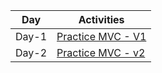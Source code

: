 | Day | Activities |
|------|-----------|
| Day-1 | [Practice MVC - V1](https://github.com/ali-azgar-rakib/Practice-MVC-Pattern-With-PHP/tree/d1/src)|
| Day-2 | [Practice MVC - v2](https://github.com/ali-azgar-rakib/Practice-MVC-Pattern-With-PHP/tree/v2)

